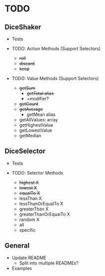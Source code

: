 # TODO

## DiceShaker

- Tests

- TODO: Action Methods (Support Selectors)
  - ~~roll~~
  - ~~discard~~
  - ~~keep~~

- TODO: Value Methods (Support Selectors)
  - ~~getSum~~
    - ~~getTotal alias~~
    - +modifier?
  - ~~getCount~~
  - ~~getAverage~~
    - getMean alias
  - getAllValues: array
  - getHighestValue
  - getLowestValue
  - getMedian

## DiceSelector

- Tests

- TODO: Selector Methods
  - ~~highest X~~
  - ~~lowest X~~
  - ~~equalTo X~~
  - lessThan X
  - lessThanOrEqualTo X
  - greaterThan X
  - greaterThanOrEqualTo X
  - random X
  - all
  - specific
  
## General

- Update README
  - Split into multiple READMEs?
- Examples